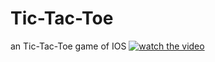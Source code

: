 # Tic-Tac-Toe
an Tic-Tac-Toe game of IOS
[![watch the video](https://i.ya-webdesign.com/images/youtube-logo-2016-png.png)](https://www.youtube.com/watch?v=rErXnvQINuU&feature=youtu.be)
